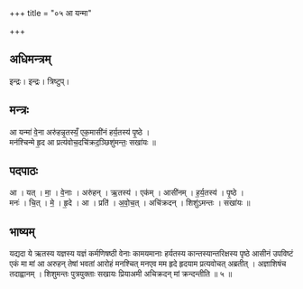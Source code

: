 +++
title = "०५ आ यन्मा"

+++
## अधिमन्त्रम्
इन्द्रः। इन्द्रः। त्रिष्टुप्।

## मन्त्रः
आ यन्मा॑ वे॒ना अरु॑हन्नृ॒तस्यँ॒ एक॒मासी॑नं हर्य॒तस्य॑ पृ॒ष्ठे ।  
मन॑श्चिन्मे हृ॒द आ प्रत्य॑वोच॒दचि॑क्रद॒ञ्छिशु॑मन्तः॒ सखा॑यः ॥

## पदपाठः
आ । यत् । मा॒ । वे॒नाः । अरु॑हन् । ऋ॒तस्य॑ । एक॑म् । आसी॑नम् । ह॒र्य॒तस्य॑ । पृ॒ष्ठे ।  
मनः॑ । चि॒त् । मे॒ । हृ॒दे । आ । प्रति॑ । अ॒वो॒च॒त् । अचि॑क्रदन् । शिशु॑ऽमन्तः । सखा॑यः ॥

## भाष्यम्
यद्यदा ये ऋतस्य यज्ञस्य यज्ञं कर्मणिषष्ठी वेनाः कामयमानाः हर्यतस्य कान्तस्यान्तरिक्षस्य पृष्ठे आसीनं उपविष्टं एकं मा मां आ अरुहन् तेषां भवतां आरोहं मनश्चित् मनएव मम हृदे हृदयाम प्रत्यवोचत् अब्रतीत् । अज्ञाशिषंच तदाह्वानम् । शिशुमन्तः पुत्रयुक्ताः सखायः प्रियाअमी अचिक्रदन् मां क्रन्दन्तीति ॥ ५ ॥
